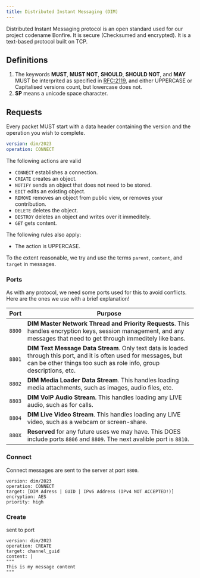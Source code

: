 ```yaml
---
title: Distributed Instant Messaging (DIM)
---
```


Distributed Instant Messaging protocol is an open standard used for our project codename Bonfire. It is secure (Checksumed and encrypted). It is a text-based protocol built on TCP.

## Definitions

1. The keywords **MUST**, **MUST NOT**, **SHOULD**, **SHOULD NOT**, and **MAY** MUST be interprited as specified in [RFC:2119](https://www.rfc-editor.org/rfc/rfc2119.html), and either UPPERCASE or Capitalised versions count, but lowercase does not. 
2. **SP** means a unicode space character.

## Requests

Every packet MUST start with a data header containing the version and the operation you wish to complete. 

```yaml
version: dim/2023
operation: CONNECT
```

The following actions are valid
- `CONNECT` establishes a connection.
- `CREATE` creates an object. 
- `NOTIFY` sends an object that does not need to be stored. 
- `EDIT` edits an existing object.
- `REMOVE` removes an object from public view, or removes your contribution. 
- `DELETE` deletes the object.
- `DESTROY` deletes an object and writes over it immeditely. 
- `GET` gets content. 

The following rules also apply: 

- The action is UPPERCASE. 

To the extent reasonable, we try and use the terms `parent`, `content`, and `target` in messages.

### Ports

As with any protocol, we need some ports used for this to avoid conflicts. Here are the ones we use with a brief explanation!

| Port | Purpose |
| ---- | ------- |
| `8800` | **DIM Master Network Thread and Priority Requests**. This handles encryption keys, session management, and any messages that need to get through immeditely like bans. |
| `8801` | **DIM Text Message Data Stream**. Only text data is loaded through this port, and it is often used for messages, but can be other things too such as role info, group descriptions, etc. | 
| `8802` | **DIM Media Loader Data Stream**. This handles loading media attachments, such as images, audio files, etc. | 
| `8803` | **DIM VoIP Audio Stream**. This handles loading any LIVE audio, such as for calls. | 
| `8804` | **DIM Live Video Stream**. This handles loading any LIVE video, such as a webcam or screen-share. | 
| `880X` | **Reserved** for any future uses we may have. This DOES include ports `8806` and `8809`. The next avalible port is `8810`. |

### Connect

Connect messages are sent to the server at port `8800`. 

```
version: dim/2023
operation: CONNECT
target: [DIM Adress | GUID | IPv6 Address (IPv4 NOT ACCEPTED!)]
encryption: AES
priority: high
```

### Create

sent to port
```
version: dim/2023
operation: CREATE
target: channel_guid
content: |
"""
This is my message content
"""
```
